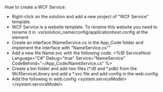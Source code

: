 ﻿How to create a WCF Service:

- Right-click on the solution and add a new project of "WCF Service" template.
- WCF Service is a website template. To rename this website you need to rename it in .vs/solution_name/config/applicationhost.config at the element <site name="Change the name here..." id="..."></site>
- Create an interface INameService.cs in the App_Code folder and implement the interface with "NameService.cs""
- Add a new file Name.svc with the following code.
	<%@ ServiceHost Language="C#" Debug="true" Service="NameService" CodeBehind="~/App_Code/NameService.cs" %>
- Create a bin folder and add two files (*.dll and *.pdb) from the WcfServiceLibrary and add a *.svc file and add config in the web.config
- Add the following in web.config
<system.serviceModel>
    <diagnostics performanceCounters="Default" />
    <behaviors>
      <serviceBehaviors>
        <behavior name="mexBehavior">
          <!-- To avoid disclosing metadata information, set the values below to false before deployment -->
          <serviceMetadata httpGetEnabled="true"/>
          <!-- To receive exception details in faults for debugging purposes, set the value below to true.  Set to false before deployment to avoid disclosing exception information -->
          <serviceDebug includeExceptionDetailInFaults="false"/>
        </behavior>
      </serviceBehaviors>
    </behaviors>
    <services>
      <service behaviorConfiguration="mexBehavior" name="NameService">
        <endpoint address="NameService" binding="basicHttpBinding" name="NameService"
          contract="INameService" />
      </service>
      <service behaviorConfiguration="mexBehavior" name="MyWcfServiceLibrary.WriterService">
        <endpoint address="WriterService" binding="basicHttpBinding" name="WriterService"
          contract="MyWcfServiceLibrary.IWriterService" />
      </service>
    </services>
    <protocolMapping>
      <add binding="basicHttpsBinding" scheme="https"/>
    </protocolMapping>
    <serviceHostingEnvironment aspNetCompatibilityEnabled="true" multipleSiteBindingsEnabled="true"/>
</system.serviceModel>
